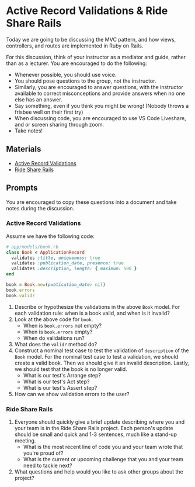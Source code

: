 # Active Record Validations & Ride Share Rails

Today we are going to be discussing the MVC pattern, and how views, controllers, and routes are implemented in Ruby on Rails. 

For this discussion, think of your instructor as a mediator and guide, rather than as a lecturer. You are encouraged to do the following:

* Whenever possible, you should use voice.
* You should pose questions to the group, not the instructor.
* Similarly, you are encouraged to answer questions, with the instructor available to correct misconceptions and provide answers when no one else has an answer.
* Say something, even if you think you might be wrong! (Nobody throws a frisbee well on their first try)
* When discussing code, you are encouraged to use VS Code Liveshare, and or screen sharing through zoom.
* Take notes!

## Materials
* [Active Record Validations](https://github.com/Ada-Developers-Academy/textbook-curriculum/blob/master/08-rails/active-record-validations.md)
* [Ride Share Rails](https://github.com/Ada-C13/ride-share-rails)

## Prompts
You are encouraged to copy these questions into a document and take notes during the discussion.

### Active Record Validations

Assume we have the following code:

```ruby
# app/models/book.rb
class Book < ApplicationRecord
  validates :title, uniqueness: true
  validates :publication_date, presence: true
  validates :description, length: { maximum: 500 }
end
```

```ruby
book = Book.new(publication_date: nil)
book.errors
book.valid?
```

1. Describe or hypothesize the validations in the above `Book` model. For each validation rule: when is a book valid, and when is it invalid?
1. Look at the above code for `book`.
    - When is `book.errors` not empty?
    - When is `book.errors` empty?
    - When do validations run?
1. What does the `valid?` method do?
1. Construct a nominal test case to test the validation of `description` of the `Book` model. For the nominal test case to test a validation, we should create a valid book. Then we should give it an invalid description. Lastly, we should test that the book is no longer valid.
    - What is our test's Arrange step?
    - What is our test's Act step?
    - What is our test's Assert step?
1. How can we show validation errors to the user?

### Ride Share Rails

1. Everyone should quickly give a brief update describing where you and your team is in the Ride Share Rails project. Each person's update should be small and quick and 1-3 sentences, much like a stand-up meeting.
    - What is the most recent line of code you and your team wrote that you're proud of?
    - What is the current or upcoming challenge that you and your team need to tackle next?
1. What questions and help would you like to ask other groups about the project?